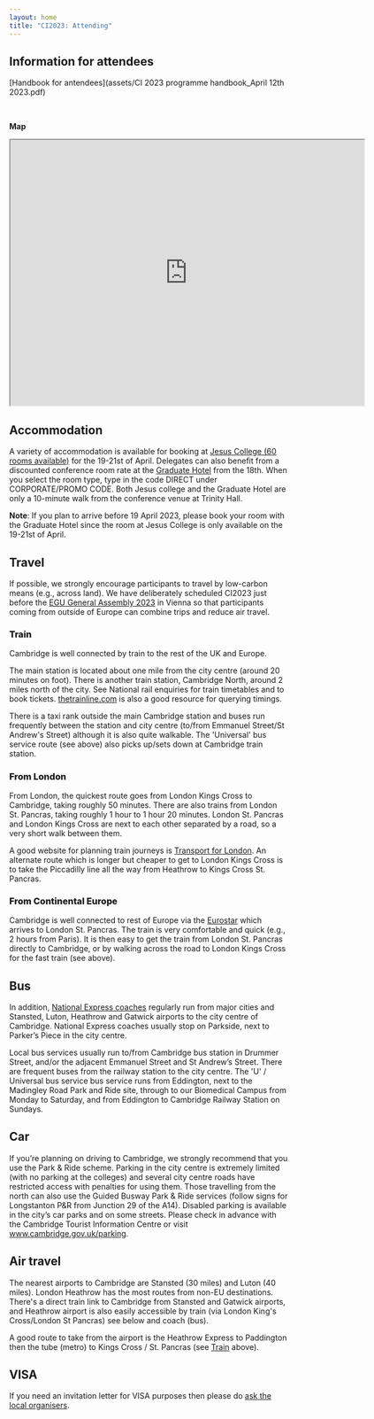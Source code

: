 ```yaml
---
layout: home
title: "CI2023: Attending"
---
```


<style>
  h3 {
    font-size: 12pt;
    font-weight: 800;
  }
 </style>

## Information for attendees

[Handbook for antendees](assets/CI 2023 programme handbook_April 12th 2023.pdf)

<br />

__Map__

<iframe src="https://www.google.com/maps/d/embed?mid=1cc1vp7NBe401YdnpKcpLBvdL1TZY70Q&ehbc=2E312F" width="640" height="480"></iframe>

<br />

## Accommodation

A variety of accommodation is available for booking at [Jesus College (60 rooms available)](https://www.universityrooms.com/en-GB/eventcode?ec=CICAPR23&vid=jesuscambridge) for the 19-21st of April.
Delegates can also benefit from a discounted conference room rate at the [Graduate Hotel](https://www.graduatehotels.com/cambridge/) from the 18th.
When you select the room type, type in the code DIRECT under CORPORATE/PROMO CODE. Both Jesus college and the Graduate Hotel are only a 10-minute
walk from the conference venue at Trinity Hall.

**Note**: If you plan to arrive before 19 April 2023, please book your room with the Graduate Hotel since the room at Jesus College is only available
on the 19-21st of April.

## Travel

If possible, we strongly encourage participants to travel by low-carbon means (e.g., across land). We have deliberately scheduled CI2023 just before the [EGU General Assembly 2023](https://egu23.eu/) in Vienna so that participants coming from outside of Europe can combine trips and reduce air travel.

### Train

Cambridge is well connected by train to the rest of the UK and Europe.

The main station is located about one mile from the city centre (around 20 minutes on foot). There is another train station, Cambridge North, around 2 miles north of the city. See National rail enquiries for train timetables and to book tickets. [thetrainline.com](http://thetrainline.com) is also a good resource for querying timings.

There is a taxi rank outside the main Cambridge station and buses run frequently between the station and city centre (to/from Emmanuel Street/St Andrew's Street) although it is also quite walkable. The 'Universal' bus service route (see above) also picks up/sets down at Cambridge train station.

### From London

From London, the quickest route goes from London Kings Cross to Cambridge, taking roughly 50 minutes. There are also trains from London St. Pancras, taking roughly 1 hour to 1 hour 20 minutes. London St. Pancras and London Kings Cross are next to each other separated by a road, so a very short walk between them.

A good website for planning train journeys is [Transport for London](https://tfl.gov.uk/plan-a-journey/). An alternate route which is longer but cheaper to get to London Kings Cross is to take the Piccadilly line all the way from Heathrow to Kings Cross St. Pancras.

### From Continental Europe

Cambridge is well connected to rest of Europe via the [Eurostar](https://www.eurostar.com/uk-en) which arrives to London St. Pancras. The train is very comfortable and quick (e.g., 2 hours from Paris). It is then easy to get the train from London St. Pancras directly to Cambridge, or by walking across the road to London Kings Cross for the fast train (see above).


## Bus

In addition, [National Express coaches](https://www.nationalexpress.com/en) regularly run from major cities and Stansted, Luton, Heathrow and Gatwick airports to the city centre of Cambridge. National Express coaches usually stop on Parkside, next to Parker’s Piece in the city centre.

Local bus services usually run to/from Cambridge bus station in Drummer Street, and/or the adjacent Emmanuel Street and St Andrew’s Street. There are frequent buses from the railway station to the city centre.
The 'U' / Universal bus service bus service runs from Eddington, next to the Madingley Road Park and Ride site, through to our Biomedical Campus from Monday to Saturday, and from Eddington to Cambridge Railway Station on Sundays.

## Car

If you’re planning on driving to Cambridge, we strongly recommend that you use the Park & Ride scheme. Parking in the city centre is extremely limited (with no parking at the colleges) and several city centre roads have restricted access with penalties for using them.
Those travelling from the north can also use the Guided Busway Park & Ride services (follow signs for Longstanton P&R from Junction 29 of the A14).
Disabled parking is available in the city’s car parks and on some streets. Please check in advance with the Cambridge Tourist Information Centre or visit www.cambridge.gov.uk/parking.

## Air travel

The nearest airports to Cambridge are Stansted (30 miles) and Luton (40 miles). London Heathrow has the most routes from non-EU destinations. There's a direct train link to Cambridge from Stansted and Gatwick airports, and Heathrow airport is also easily accessible by train (via London King's Cross/London St Pancras) see below and coach (bus).

A good route to take from the airport is the Heathrow Express to Paddington then the tube (metro) to Kings Cross / St. Pancras
(see [Train](#Train) above).

## VISA

If you need an invitation letter for VISA purposes then please do [ask the local organisers](mailto:iccs@maths.cam.ac.uk).
